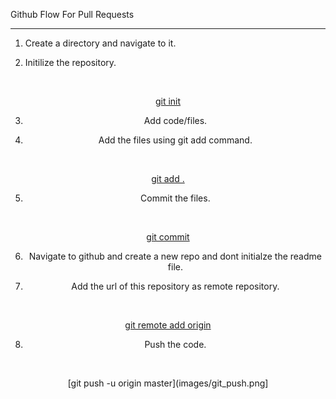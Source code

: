 Github Flow For Pull Requests

---
1. Create a directory and navigate to it.

2. Initilize the repository.

<br><center> 
[git init](images/git_init.png)

3. Add code/files.

4. Add the files using git add command.

<br><center>
[git add .](images/git_add.png)

5. Commit the files.

<br><center>
[git commit](images/git_commit.png) 

6. Navigate to github and create a new repo and dont initialze the readme file.

7. Add the url of this repository as remote repository.

<br><center>
[git remote add origin <url>](images/git_add_remote_repo.png)

8. Push the code.

<br><center>
[git push -u origin master](images/git_push.png]
